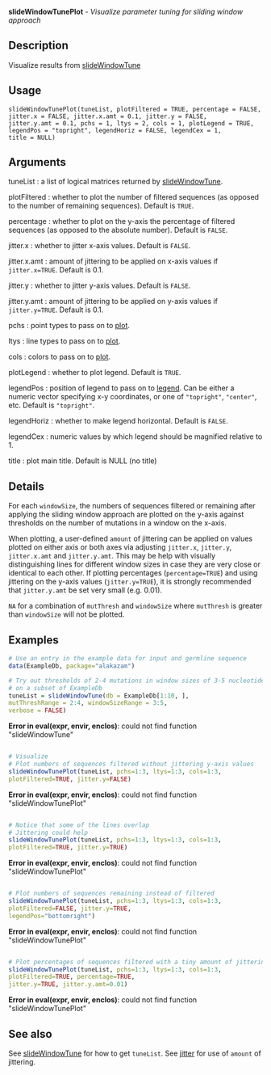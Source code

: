 





**slideWindowTunePlot** - *Visualize parameter tuning for sliding window approach*

Description
--------------------

Visualize results from [slideWindowTune](slideWindowTune.md)


Usage
--------------------
```
slideWindowTunePlot(tuneList, plotFiltered = TRUE, percentage = FALSE,
jitter.x = FALSE, jitter.x.amt = 0.1, jitter.y = FALSE,
jitter.y.amt = 0.1, pchs = 1, ltys = 2, cols = 1, plotLegend = TRUE,
legendPos = "topright", legendHoriz = FALSE, legendCex = 1,
title = NULL)
```

Arguments
-------------------

tuneList
:   a list of logical matrices returned by [slideWindowTune](slideWindowTune.md).

plotFiltered
:   whether to plot the number of filtered sequences (as opposed to
the number of remaining sequences). Default is `TRUE`.

percentage
:   whether to plot on the y-axis the percentage of filtered sequences
(as opposed to the absolute number). Default is `FALSE`.

jitter.x
:   whether to jitter x-axis values. Default is `FALSE`.

jitter.x.amt
:   amount of jittering to be applied on x-axis values if 
`jitter.x=TRUE`. Default is 0.1.

jitter.y
:   whether to jitter y-axis values. Default is `FALSE`.

jitter.y.amt
:   amount of jittering to be applied on y-axis values if 
`jitter.y=TRUE`. Default is 0.1.

pchs
:   point types to pass on to [plot](http://www.inside-r.org/r-doc/graphics/plot).

ltys
:   line types to pass on to [plot](http://www.inside-r.org/r-doc/graphics/plot).

cols
:   colors to pass on to [plot](http://www.inside-r.org/r-doc/graphics/plot).

plotLegend
:   whether to plot legend. Default is `TRUE`.

legendPos
:   position of legend to pass on to [legend](http://www.inside-r.org/r-doc/graphics/legend). Can be either a
numeric vector specifying x-y coordinates, or one of 
`"topright"`, `"center"`, etc. Default is `"topright"`.

legendHoriz
:   whether to make legend horizontal. Default is `FALSE`.

legendCex
:   numeric values by which legend should be magnified relative to 1.

title
:   plot main title. Default is NULL (no title)




Details
-------------------

For each `windowSize`, the numbers of sequences filtered or remaining after applying
the sliding window approach are plotted on the y-axis against thresholds on the number of
mutations in a window on the x-axis.

When plotting, a user-defined `amount` of jittering can be applied on values plotted
on either axis or both axes via adjusting `jitter.x`, `jitter.y`, 
`jitter.x.amt` and `jitter.y.amt`. This may be help with visually distinguishing
lines for different window sizes in case they are very close or identical to each other. 
If plotting percentages (`percentage=TRUE`) and using jittering on the y-axis values 
(`jitter.y=TRUE`), it is strongly recommended that `jitter.y.amt` be set very
small (e.g. 0.01). 

`NA` for a combination of `mutThresh` and `windowSize` where 
`mutThresh` is greater than `windowSize` will not be plotted.



Examples
-------------------

```R
# Use an entry in the example data for input and germline sequence
data(ExampleDb, package="alakazam")

# Try out thresholds of 2-4 mutations in window sizes of 3-5 nucleotides 
# on a subset of ExampleDb
tuneList = slideWindowTune(db = ExampleDb[1:10, ], 
mutThreshRange = 2:4, windowSizeRange = 3:5,
verbose = FALSE)

```

**Error in eval(expr, envir, enclos)**: could not find function "slideWindowTune"
```R

# Visualize
# Plot numbers of sequences filtered without jittering y-axis values
slideWindowTunePlot(tuneList, pchs=1:3, ltys=1:3, cols=1:3, 
plotFiltered=TRUE, jitter.y=FALSE)

```

**Error in eval(expr, envir, enclos)**: could not find function "slideWindowTunePlot"
```R

# Notice that some of the lines overlap
# Jittering could help
slideWindowTunePlot(tuneList, pchs=1:3, ltys=1:3, cols=1:3,
plotFiltered=TRUE, jitter.y=TRUE)

```

**Error in eval(expr, envir, enclos)**: could not find function "slideWindowTunePlot"
```R

# Plot numbers of sequences remaining instead of filtered
slideWindowTunePlot(tuneList, pchs=1:3, ltys=1:3, cols=1:3, 
plotFiltered=FALSE, jitter.y=TRUE, 
legendPos="bottomright")

```

**Error in eval(expr, envir, enclos)**: could not find function "slideWindowTunePlot"
```R

# Plot percentages of sequences filtered with a tiny amount of jittering
slideWindowTunePlot(tuneList, pchs=1:3, ltys=1:3, cols=1:3,
plotFiltered=TRUE, percentage=TRUE, 
jitter.y=TRUE, jitter.y.amt=0.01)
```

**Error in eval(expr, envir, enclos)**: could not find function "slideWindowTunePlot"

See also
-------------------

See [slideWindowTune](slideWindowTune.md) for how to get `tuneList`. See [jitter](http://www.inside-r.org/r-doc/base/jitter) for 
use of `amount` of jittering.



